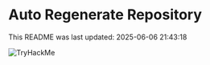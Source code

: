 # Auto Regenerate Repository

This README was last updated: 2025-06-06 21:43:18

 ![TryHackMe](https://tryhackme.com/badge/533634)
